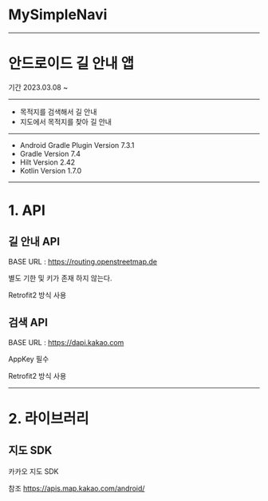 # MySimpleNavi

---

# 안드로이드 길 안내 앱

기간 2023.03.08 ~

---

- 목적지를 검색해서 길 안내
- 지도에서 목적지를 찾아 길 안내

---

- Android Gradle Plugin Version 7.3.1
- Gradle Version 7.4
- Hilt Version 2.42
- Kotlin Version 1.7.0 

---


# 1. API

## 길 안내 API


BASE URL : https://routing.openstreetmap.de

별도 기한 및 키가 존재 하지 않는다.

Retrofit2 방식 사용




## 검색 API


BASE URL : https://dapi.kakao.com

AppKey 필수

Retrofit2 방식 사용



---

# 2. 라이브러리

## 지도 SDK

카카오 지도 SDK

참조 https://apis.map.kakao.com/android/
